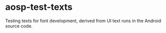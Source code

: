 # aosp-test-texts

Testing texts for font development, derived from UI text runs in the Android source code.
